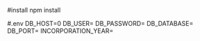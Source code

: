 #install
npm install

#.env
DB_HOST=0
DB_USER=
DB_PASSWORD=
DB_DATABASE=
DB_PORT=
INCORPORATION_YEAR=